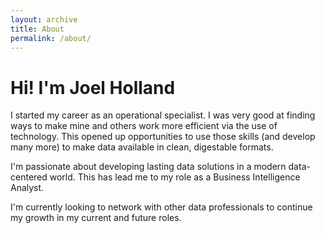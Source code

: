 ```yaml
---
layout: archive
title: About
permalink: /about/
---
```


# Hi! I'm Joel Holland
I started my career as an operational specialist. I was very good at finding ways to make mine and others work more efficient via the use of technology. 
This opened up opportunities to use those skills (and develop many more) to make data available in clean, digestable formats.

I'm passionate about developing lasting data solutions in a modern data-centered world. This has lead me to my role as a Business Intelligence Analyst.

I'm currently looking to network with other data professionals to continue my growth in my current and future roles.
